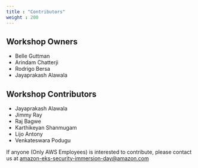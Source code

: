 ```yaml
---
title : "Contributors"
weight : 200
---
```


## Workshop Owners

* Belle Guttman
* Arindam Chatterji
* Rodrigo Bersa
* Jayaprakash Alawala

## Workshop Contributors

* Jayaprakash Alawala
* Jimmy Ray
* Raj Bagwe
* Karthikeyan Shanmugam
* Lijo Antony
* Venkateswara Podugu


If anyone (Only AWS Employees) is interested to contribute, please contact us at [amazon-eks-security-immersion-day@amazon.com](mailto:amazon-eks-security-immersion-day@amazon.com)

